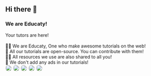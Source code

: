 ## Hi there 👋
### We are Educaty!
Your tutors are here!<br><Br>
🙋‍♀️ We are Educaty, One who make awesome tutorials on the web!<br>
🌈 All our tutorials are open-source. You can contribute with them!<br>
👩‍💻 All resources we use are also shared to all you!<br>
🍿 We don't add any ads in our tutorials!<br>
<img src="https://avatars.githubusercontent.com/u/83082760?v=4?s=100" style="border-radius:50%" alt="E - Coders ( Aasheesh Agarwal )" width="20" height="20">
<img src="https://educational-websites.github.io/me.png" style="border-radius:50%" alt="Anantjit" width="20" height="20">
<img src="https://avatars.githubusercontent.com/u/74598401?v=4?s=100" style="border-radius:50%" alt="somePythonProgrammer" width="20" height="20">
<img src="https://avatars.githubusercontent.com/u/82920449?v=4?s=100" style="border-radius:50%" alt="Sreehari521" width="20" height="20">
<img src="https://avatars.githubusercontent.com/u/91794012?v=4?s=100" style="border-radius:50%" alt="Aman Shetty" width="20" height="20">
